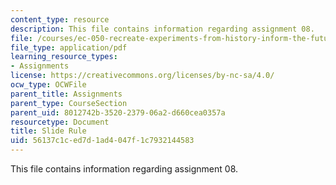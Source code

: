 ```yaml
---
content_type: resource
description: This file contains information regarding assignment 08.
file: /courses/ec-050-recreate-experiments-from-history-inform-the-future-from-the-past-galileo-january-iap-2010/56137c1ced7d1ad4047f1c7932144583_MITEC_050IAP10_assn08.pdf
file_type: application/pdf
learning_resource_types:
- Assignments
license: https://creativecommons.org/licenses/by-nc-sa/4.0/
ocw_type: OCWFile
parent_title: Assignments
parent_type: CourseSection
parent_uid: 8012742b-3520-2379-06a2-d660cea0357a
resourcetype: Document
title: Slide Rule
uid: 56137c1c-ed7d-1ad4-047f-1c7932144583
---
```

This file contains information regarding assignment 08.